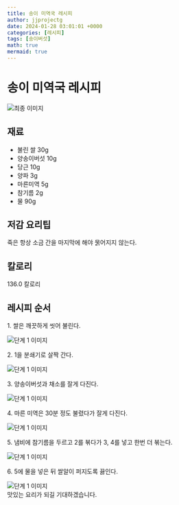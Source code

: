 ```yaml
---
title: 송이 미역국 레시피
author: jjprojectg
date: 2024-01-28 03:01:01 +0000
categories: [레시피]
tags: [송이버섯]
math: true
mermaid: true
---
```

<meta name="og:type" content="website"/>
<meta charset="UTF-8"/>
<div class="header">
  <h1>송이 미역국 레시피</h1>
</div>

<div class="container my-4">
  <div class="row">
    <div class="col-12 col-md-6">
      <div class="recipe-image">
        <img src="http://www.foodsafetykorea.go.kr/uploadimg/20141117/20141117053603_1416213363580.jpg" class="step-image" alt="최종 이미지"/>
      </div>
    </div>
    <div class="col-12 col-md-6">
      <div class="ingredients">
        <h2>재료</h2>
        <ul class="card">
          <li> 불린 쌀 30g </li>
          <li>  양송이버섯 10g </li>
          <li>  당근 10g </li>
          <li>  양파 3g </li>
          <li>  마른미역 5g </li>
          <li>  참기름 2g </li>
          <li>  물 90g </li>
</ul>
      </div>
    </div>
    <div class="col-12 col-md-6">
      <div class="ingredients">
        <h2>저감 요리팁</h2>
        <div class="card"> 
          <p>
            죽은 항상 소금 간을 마지막에 해야 묽어지지 않는다.
          </p>
        </div>
      </div>
      <div class="ingredients">
        <h2>칼로리</h2>
        <div class="card"> 
          <p>
            136.0 칼로리
          </p>
        </div>
      </div>
    </div>
  </div>

  <h2 class="my-4">레시피 순서</h2>
  <div class="card recipe-card">
    <div class="card-body recipe-step">
      <p class="card-text step-description">1. 쌀은 깨끗하게 씻어 불린다.</p>
      <img src="http://www.foodsafetykorea.go.kr/uploadimg/cook/922-1.jpg" alt="단계 1 이미지" class="step-image"/>
    </div>
  </div>
  <div class="card recipe-card">
    <div class="card-body recipe-step">
      <p class="card-text step-description">2. 1을 분쇄기로 살짝 간다.</p>
      <img src="http://www.foodsafetykorea.go.kr/uploadimg/cook/922-2.jpg" alt="단계 1 이미지" class="step-image"/>
    </div>
  </div>
  <div class="card recipe-card">
    <div class="card-body recipe-step">
      <p class="card-text step-description">3. 양송이버섯과 채소를 잘게 다진다.</p>
      <img src="http://www.foodsafetykorea.go.kr/uploadimg/cook/922-3.jpg" alt="단계 1 이미지" class="step-image"/>
    </div>
  </div>
  <div class="card recipe-card">
    <div class="card-body recipe-step">
      <p class="card-text step-description">4. 마른 미역은 30분 정도 불렸다가 잘게 다진다.</p>
      <img src="http://www.foodsafetykorea.go.kr/uploadimg/cook/922-4.jpg" alt="단계 1 이미지" class="step-image"/>
    </div>
  </div>
  <div class="card recipe-card">
    <div class="card-body recipe-step">
      <p class="card-text step-description">5. 냄비에 참기름을 두르고 2를 볶다가 3, 4를 넣고 한번 더 볶는다.</p>
      <img src="http://www.foodsafetykorea.go.kr/uploadimg/cook/922-5.jpg" alt="단계 1 이미지" class="step-image"/>
    </div>
  </div>
  <div class="card recipe-card">
    <div class="card-body recipe-step">
      <p class="card-text step-description">6. 5에 물을 넣은 뒤 쌀알이 퍼지도록 끓인다.</p>
      <img src="http://www.foodsafetykorea.go.kr/uploadimg/cook/922-6.jpg" alt="단계 1 이미지" class="step-image"/>
    </div>
  </div>

</div>
맛있는 요리가 되길 기대하겠습니다.
